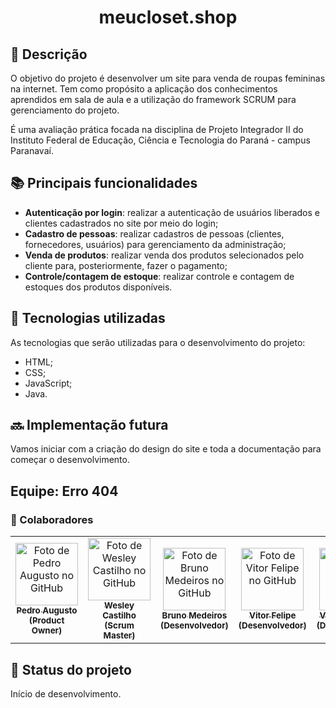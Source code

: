 <h1 align="center">meucloset.shop</h1>

## :memo: Descrição
O objetivo do projeto é desenvolver um site para venda de roupas femininas na internet. Tem como propósito a aplicação dos conhecimentos aprendidos em sala de aula e a utilização do framework SCRUM para gerenciamento do projeto.

É uma avaliação prática focada na disciplina de Projeto Integrador II do Instituto Federal de Educação, Ciência e Tecnologia do Paraná - campus Paranavaí.

## :books: Principais funcionalidades
* <b>Autenticação por login</b>: realizar a autenticação de usuários liberados e clientes cadastrados no site por meio do login;
* <b>Cadastro de pessoas</b>: realizar cadastros de pessoas (clientes, fornecedores, usuários) para gerenciamento da administração;
* <b>Venda de produtos</b>: realizar venda dos produtos selecionados pelo cliente para, posteriormente, fazer o pagamento;
* <b>Controle/contagem de estoque</b>: realizar controle e contagem de estoques dos produtos disponíveis.

## :wrench: Tecnologias utilizadas

As tecnologias que serão utilizadas para o desenvolvimento do projeto:
* HTML;
* CSS;
* JavaScript;
* Java.

## :soon: Implementação futura
Vamos iniciar com a criação do design do site e toda a documentação para começar o desenvolvimento.

## Equipe: Erro 404

### :handshake: Colaboradores
<table>
  <tr>
    <td align="center">
      <a href="http://github.com/Pedrxx">
        <img src="https://avatars.githubusercontent.com/u/47837910?v=4" width="100px;" alt="Foto de Pedro Augusto no GitHub"/><br>
        <sub>
          <b>Pedro Augusto (Product Owner)</b>
        </sub>
      </a>
    </td>
    <td align="center">
      <a href="http://github.com/WesleyGCO">
        <img src="https://avatars.githubusercontent.com/u/47651529?v=4" width="100px;" alt="Foto de Wesley Castilho no GitHub"/><br>
        <sub>
          <b>Wesley Castilho (Scrum Master)</b>
        </sub>
      </a>
    </td>
    <td align="center">
      <a href="http://github.com/brunomeedeiros">
        <img src="https://avatars.githubusercontent.com/u/104508954?v=4" width="100px;" alt="Foto de Bruno Medeiros no GitHub"/><br>
        <sub>
          <b>Bruno Medeiros (Desenvolvedor)</b>
        </sub>
      </a>
    </td>
    <td align="center">
      <a href="http://github.com/Viiitor">
        <img src="https://avatars.githubusercontent.com/u/98668723?v=4" width="100px;" alt="Foto de Vitor Felipe no GitHub"/><br>
        <sub>
          <b>Vitor Felipe (Desenvolvedor)</b>
        </sub>
      </a>
    </td>
    <td align="center">
      <a href="http://github.com/ViniciusFerrariTR">
        <img src="https://avatars.githubusercontent.com/u/125096958?v=4" width="100px;" alt="Foto de Vinicius Ferrari no GitHub"/><br>
        <sub>
          <b>Vinicius Ferrari (Desenvolvedor)</b>
        </sub>
      </a>
    </td>
  </tr>
</table>

## :dart: Status do projeto
Início de desenvolvimento.
